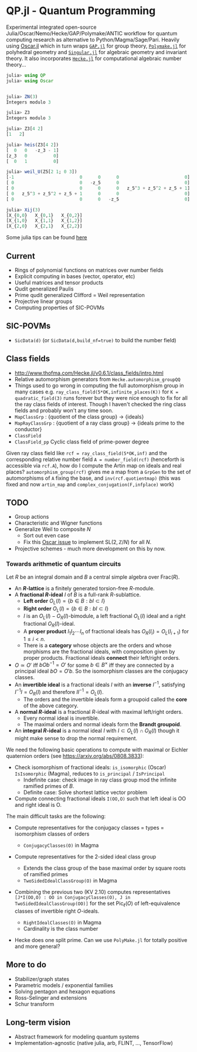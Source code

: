 # QP.jl - Quantum Programming

Experimental integrated open-source Julia/Oscar/Nemo/Hecke/GAP/Polymake/ANTIC workflow for quantum computing research as alternative to Python/Magma/Sage/Pari.  Heavily using [Oscar.jl](https://docs.oscar-system.org/stable/) which in turn wraps [`GAP.jl`](https://github.com/oscar-system/GAP.jl) for group theory, [`Polymake.jl`](https://github.com/oscar-system/Polymake.jl) for polyhedral geometry and [`Singular.jl`](https://github.com/oscar-system/Singular.jl) for algebraic geometry and invariant theory.  It also incorporates [`Hecke.jl`](https://github.com/thofma/Hecke.jl) for computational algebraic number theory...



```julia
julia> using QP
julia> using Oscar


julia> ZN(3)
Integers modulo 3

julia> Z3
Integers modulo 3

julia> Z3[4 2]
[1   2]

julia> heis(Z3[4 2])
[  0   0   -z_3 - 1]
[z_3   0          0]
[  0   1          0]

julia> weil_U(Z5[2 1; 0 3])
[-1                         0      0      0                         0]
[ 0                         0   -z_5      0                         0]
[ 0                         0      0      0   z_5^3 + z_5^2 + z_5 + 1]
[ 0   z_5^3 + z_5^2 + z_5 + 1      0      0                         0]
[ 0                         0      0   -z_5                         0]

julia> Xij(3)
[X_{0,0}   X_{0,1}   X_{0,2}]
[X_{1,0}   X_{1,1}   X_{1,2}]
[X_{2,0}   X_{2,1}   X_{2,2}]
```

Some julia tips can be found [here](julia)

## Current 
- Rings of polynomial functions on matrices over number fields 
- Explicit computing in bases (vector, operator, etc)
- Useful matrices and tensor products 
- Qudit generalized Paulis
- Prime qudit generalized Clifford = Weil representation
- Projective linear groups 
- Computing properties of SIC-POVMs 

## SIC-POVMs
- `SicData(d)` (or `SicData(d,build_nf=true)` to build the number field)



## Class fields
- http://www.thofma.com/Hecke.jl/v0.6.1/class_fields/intro.html
- Relative automorphism generators from  `Hecke.automorphism_groupQQ`
- Things used to go wrong in computing the full automorphism group in many cases e.g. `ray_class_field(5*OK,infinite_places(K))` for `K = quadratic_field(3)` runs forever but they were nice enough to fix for all the ray class fields of interest.  Though I haven't checked the ring class fields and probably won't any time soon.
- `MapClassGrp` : {quotient of the class group} -> {ideals} 
- `MapRayClassGrp` : {quotient of a ray class group} -> {ideals prime to the conductor}
- `ClassField` 
- `ClassField_pp` Cyclic class field of prime-power degree

Given ray class field like `rcf = ray_class_field(5*OK,inf)` and the corresponding relative number field `A = number_field(rcf)` (henceforth is accessible via `rcf.A`), how do I compute the Artin map on ideals and real places? `automorphism_group(rcf)` gives me a map from a `GrpGen` to the set of automorphisms of `A` fixing the base, and `inv(rcf.quotientmap)` (this was fixed and now `artin_map` and `complex_conjugation(F,infplace)` work)
## TODO 
- Group actions
- Characteristic and Wigner functions
- Generalize Weil to composite $N$
  - Sort out even case
  - Fix this [Oscar issue](https://github.com/oscar-system/Oscar.jl/issues/649) to implement 
  $\mathrm{SL}(2,\mathbb{Z}/N)$ for all $N$.
- Projective schemes - much more development on this by now.

### Towards arithmetic of quantum circuits
Let $R$ be an integral domain and $B$ a central simple algebra over $\mathrm{Frac}(R)$.  
- An **$R$-lattice** is a finitely generated torsion-free $R$-module.
- A **fractional $R$-ideal** $I$ of $B$ is a full-rank $R$-sublattice.
  - **Left order** $`O_L(I) = \{ b \in B : bI \subset I \}`$
  - **Right order**  $`O_L(I) = \{ b \in B : bI \subset I \}`$
  - $I$ is an $O_L(I)-O_R(I)$-bimodule, a left fractional $O_L(I)$ 
ideal and a right fractional $O_R(I)$-ideal.
  - A **proper product** $I_1 I_2 \cdots I_n$ of fractional ideals has $O_R(I_i) = O_L(I_{i+1})$ for $1 \leq i < n$.
  - There is a **category** whose objects are the orders and whose morphisms are the fractional ideals, with composition given by proper products.  Fractional ideals **connect** their left/right orders.
- $O\simeq O'$ iff $bOb^{-1} = O'$ for some $b \in B^\times$ 
iff they are connected by a principal ideal $bO = O'b$. So the isomorphism classes are the conjugacy classes.
- An **invertible ideal** is a fractional ideals $I$ with an **inverse** $I^{-1}$, satisfying 
$I^{-1}I = O_R(I)$ and therefore $I I^{-1} = O_L(I)$.
  - The orders and the invertible ideals form a groupoid called the **core** of the above category.
- A **normal $R$-ideal** is a fractional $R$-ideal with maximal left/right orders.
  - Every normal ideal is invertible.  
  -  The maximal orders and normal ideals form the **Brandt groupoid**.
- An **integral $R$-ideal** is a normal ideal $I$ with $I \subset O_L(I) \cap O_R(I)$ though it might make sense to drop the normal requirement.  




We need the following basic operations to compute with maximal or Eichler quaternion orders (see https://arxiv.org/abs/0808.3833):

- Check isomorphism of fractional ideals: `is_isomorphic` (Oscar) `IsIsomorphic` (Magma), reduces to `is_principal` / `IsPrincipal`
  - Indefinite case: check image in ray class group mod the infinite ramified primes of $B$. 
  - Definite case: Solve shortest lattice vector problem  
- Compute connecting fractional ideals `I(OO,O)` such that left ideal is OO and right ideal is O.

The main difficult tasks are the following:
- Compute representatives for the conjugacy classes = types = isomorphism classes of orders
  - `ConjugacyClasses(O)` in Magma
- Compute representatives for the 2-sided ideal class group 
  - Extends the class group of the base maximal order by square roots of ramified primes
  - `TwoSidedIdealClassGroup(O)` in Magma
- Combining the previous two (KV 2.10) computes representatives 
  `[J*I(OO,O) : OO in ConjugacyClasses(O), J in TwoSidedIdealClassGroup(OO)]` 
  for the set $\mathrm{Pic}_\ell(O)$ of left-equivalence classes of invertible right $O$-ideals. 
  - `RightIdealClasses(O)` in Magma
  - Cardinality is the class number

- Hecke does one split prime.  Can we use `PolyMake.jl` for totally positive and more general? 


## More to do
- Stabilizer/graph states 
- Parametric models / exponential families
- Solving pentagon and hexagon equations 
- Ross-Selinger and extensions
- Schur transform

## Long-term vision
- Abstract framework for modeling quantum systems
- Implementation-agnostic (native julia, arb, FLINT, ..., TensorFlow)